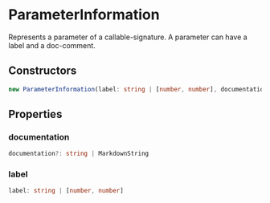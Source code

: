 # ParameterInformation

Represents a parameter of a callable-signature. A parameter can have a label and a doc-comment.

## Constructors

```typescript
new ParameterInformation(label: string | [number, number], documentation?: string | MarkdownString): ParameterInformation
```

## Properties

### documentation

```typescript
documentation?: string | MarkdownString
```

### label

```typescript
label: string | [number, number]
```

[MarkdownString]: MarkdownString.md
